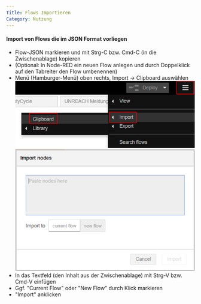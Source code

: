```yaml
---
Title: Flows Importieren
Category: Nutzung
---
```


#### Import von Flows die im JSON Format vorliegen

* Flow-JSON markieren und mit Strg-C bzw. Cmd-C (in die Zwischenablage) kopieren
* (Optional: In Node-RED ein neuen Flow anlegen und durch Doppelklick auf den Tabreiter den Flow umbenennen)
* Menü (Hamburger-Menü) oben rechts, Import -> Clipboard auswählen
![Aufruf des Import](https://github.com/drose28357/Pictures/blob/master/RedMatic-Flow-Import.png)
![Flow-Import-Dialog](https://github.com/drose28357/Pictures/blob/master/RedMatic-Flow-Import-Dialog.png)
* In das Textfeld (den Inhalt aus der Zwischenablage) mit Strg-V bzw. Cmd-V einfügen
* Ggf. "Current Flow" oder "New Flow" durch Klick markieren
* "Import" anklicken